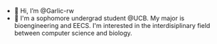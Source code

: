 - 👋 Hi, I’m @Garlic-rw
- 💙 I'm a sophomore undergrad student @UCB. My major is bioengineering and EECS. I'm interested in the interdisiplinary field between computer science and biology.

<!---
Garlic-rw/Garlic-rw is a ✨ special ✨ repository because its `README.md` (this file) appears on your GitHub profile.
You can click the Preview link to take a look at your changes.
--->
